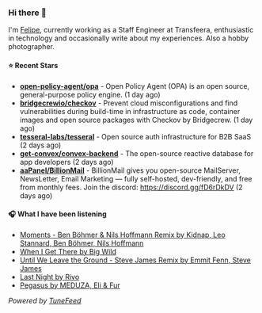 ### Hi there 👋

I'm [Felipe](https://felipevm.com), currently working as a Staff Engineer at Transfeera, enthusiastic in technology and occasionally write about my experiences. Also a hobby photographer.

#### ⭐ Recent Stars
- **[open-policy-agent/opa](https://github.com/open-policy-agent/opa)** - Open Policy Agent (OPA) is an open source, general-purpose policy engine. (1 day ago)
- **[bridgecrewio/checkov](https://github.com/bridgecrewio/checkov)** - Prevent cloud misconfigurations and find vulnerabilities during build-time in infrastructure as code, container images and open source packages with Checkov by Bridgecrew. (1 day ago)
- **[tesseral-labs/tesseral](https://github.com/tesseral-labs/tesseral)** - Open source auth infrastructure for B2B SaaS (2 days ago)
- **[get-convex/convex-backend](https://github.com/get-convex/convex-backend)** - The open-source reactive database for app developers (2 days ago)
- **[aaPanel/BillionMail](https://github.com/aaPanel/BillionMail)** - BillionMail gives you open-source MailServer, NewsLetter,  Email Marketing — fully self-hosted, dev-friendly, and free from monthly fees. Join the discord: https://discord.gg/fD6rDkDV (2 days ago)

#### 🎧 What I have been listening
- [Moments - Ben Böhmer &amp; Nils Hoffmann Remix by Kidnap, Leo Stannard, Ben Böhmer, Nils Hoffmann](https://open.spotify.com/track/4F6dlpCLyi8jWWFEjdxCQ0)
- [When I Get There by Big Wild](https://open.spotify.com/track/7nYClzzNY6f3EcfeDFNqhS)
- [Until We Leave the Ground - Steve James Remix by Emmit Fenn, Steve James](https://open.spotify.com/track/3LX6Bv3jfbABw1KQsYOYtZ)
- [Last Night by Rivo](https://open.spotify.com/track/2fr3zUXQFLztUhpfBu6Wpq)
- [Pegasus by MEDUZA, Eli &amp; Fur](https://open.spotify.com/track/6G0ldVNlhQf82Rf3pWjAyQ)

_Powered by [TuneFeed](https://tunefeed.app?ref=github.com)_
